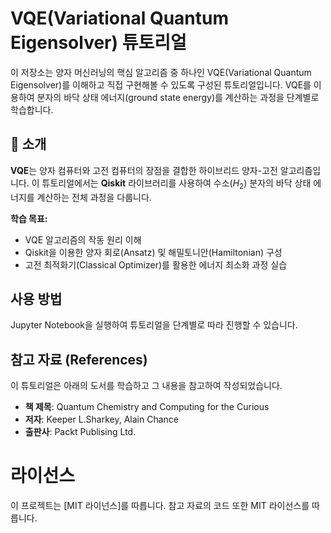 # VQE(Variational Quantum Eigensolver) 튜토리얼

이 저장소는 양자 머신러닝의 핵심 알고리즘 중 하나인 VQE(Variational Quantum Eigensolver)를 이해하고 직접 구현해볼 수 있도록 구성된 튜토리얼입니다. VQE를 이용하여 분자의 바닥 상태 에너지(ground state energy)를 계산하는 과정을 단계별로 학습합니다.

## 🚀 소개

**VQE**는 양자 컴퓨터와 고전 컴퓨터의 장점을 결합한 하이브리드 양자-고전 알고리즘입니다. 이 튜토리얼에서는 **Qiskit** 라이브러리를 사용하여 수소($H_2$) 분자의 바닥 상태 에너지를 계산하는 전체 과정을 다룹니다.

**학습 목표:**
* VQE 알고리즘의 작동 원리 이해
* Qiskit을 이용한 양자 회로(Ansatz) 및 해밀토니안(Hamiltonian) 구성
* 고전 최적화기(Classical Optimizer)를 활용한 에너지 최소화 과정 실습

## 사용 방법

Jupyter Notebook을 실행하여 튜토리얼을 단계별로 따라 진행할 수 있습니다.

## 참고 자료 (References)
이 튜토리얼은 아래의 도서를 학습하고 그 내용을 참고하여 작성되었습니다.

* **책 제목**: Quantum Chemistry and Computing for the Curious
* **저자**: Keeper L.Sharkey, Alain Chance
* **출판사**: Packt Publising Ltd.

# 라이선스
이 프로젝트는 [MIT 라이넌스]를 따릅니다. 참고 자료의 코드 또한 MIT 라이선스를 따릅니다.
